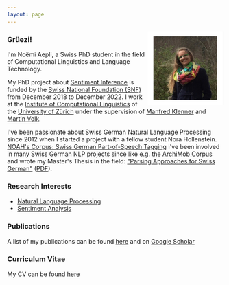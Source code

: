 ```yaml
---
layout: page
---
```


<img src="./images/portrait.jpg" class="profile-picture" width="35%" align="right">

### Grüezi!

I'm Noëmi Aepli, a Swiss PhD student in the field of Computational Linguistics and Language Technology.


My PhD project about [Sentiment Inference](https://www.cl.uzh.ch/en/texttechnologies/research/opinionmining/sentiment-inference.html) is funded by the [Swiss National Foundation (SNF)](http://www.snf.ch/en/Pages/default.aspx) from December 2018 to December 2022. I work at the [Institute of Computational Linguistics](https://www.cl.uzh.ch/en.html) of the [University of Zürich](https://www.uzh.ch/de.html) under the supervision of [Manfred Klenner](https://www.cl.uzh.ch/de/people/team/compling/klenner.html) and [Martin Volk](https://www.cl.uzh.ch/de/people/team/compling/volk.html).



I've been passionate about Swiss German Natural Language Processing since 2012 when I started a project with a fellow student Nora Hollenstein. [NOAH's Corpus: Swiss German Part-of-Speech Tagging](https://noe-eva.github.io/NOAH-Corpus/) I've been involved in many Swiss German NLP projects since like e.g. the [ArchiMob Corpus](https://www.spur.uzh.ch/en/departments/research/textgroup/ArchiMob.html) and wrote my Master's Thesis in the field: ["Parsing Approaches for Swiss German"](https://noe-eva.github.io/SwissGermanUD/) ([PDF](https://www.cl.uzh.ch/dam/jcr:cdad4255-ddd4-4071-a706-491e75085339/aepli_noemi_1990.pdf)).



### Research Interests

- [Natural Language Processing](https://en.wikipedia.org/wiki/Natural_language_processing)
- [Sentiment Analysis](https://en.wikipedia.org/wiki/Sentiment_analysis)


### Publications

A list of my publications can be found [here](/research/) and on [Google Scholar](https://scholar.google.ch/citations?user=ZMIlpKUAAAAJ&hl=de)

### Curriculum Vitae

My CV can be found [here](/pdfs/cv.pdf)

